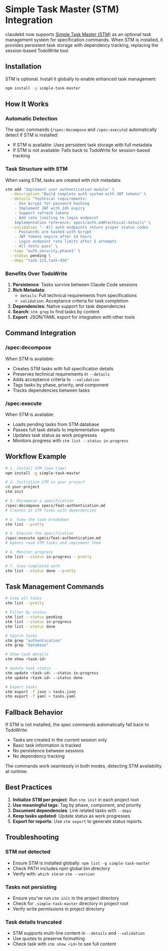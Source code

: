 # Simple Task Master (STM) Integration

claudekit now supports [Simple Task Master (STM)](https://github.com/kazdov-inc/simple-task-master) as an optional task management system for specification commands. When STM is installed, it provides persistent task storage with dependency tracking, replacing the session-based TodoWrite tool.

## Installation

STM is optional. Install it globally to enable enhanced task management:

```bash
npm install -g simple-task-master
```

## How It Works

### Automatic Detection
The spec commands (`/spec:decompose` and `/spec:execute`) automatically detect if STM is installed:
- If STM is available: Uses persistent task storage with full metadata
- If STM is not available: Falls back to TodoWrite for session-based tracking

### Task Structure with STM

When using STM, tasks are created with rich metadata:

```bash
stm add "Implement user authentication module" \
  --description "Build complete auth system with JWT tokens" \
  --details "Technical requirements:
    - Use bcrypt for password hashing
    - Implement JWT with 24h expiry
    - Support refresh tokens
    - Add rate limiting to login endpoint
    Implementation reference: specs/auth.md#technical-details" \
  --validation "- All auth endpoints return proper status codes
    - Passwords are hashed with bcrypt
    - JWT tokens expire after 24 hours
    - Login endpoint rate limits after 5 attempts
    - All tests pass" \
  --tags "auth,security,phase1" \
  --status pending \
  --deps "task-123,task-456"
```

### Benefits Over TodoWrite

1. **Persistence**: Tasks survive between Claude Code sessions
2. **Rich Metadata**: 
   - `details`: Full technical requirements from specifications
   - `validation`: Acceptance criteria for task completion
3. **Dependencies**: Native support for task dependencies
4. **Search**: `stm grep` to find tasks by content
5. **Export**: JSON/YAML export for integration with other tools

## Command Integration

### /spec:decompose

When STM is available:
- Creates STM tasks with full specification details
- Preserves technical requirements in `--details`
- Adds acceptance criteria to `--validation`
- Tags tasks by phase, priority, and component
- Tracks dependencies between tasks

### /spec:execute

When STM is available:
- Loads pending tasks from STM database
- Passes full task details to implementation agents
- Updates task status as work progresses
- Monitors progress with `stm list --status in-progress`

## Workflow Example

```bash
# 1. Install STM (one-time)
npm install -g simple-task-master

# 2. Initialize STM in your project
cd your-project
stm init

# 3. Decompose a specification
/spec:decompose specs/feat-authentication.md
# Creates 15 STM tasks with dependencies

# 4. View the task breakdown
stm list --pretty

# 5. Execute the specification
/spec:execute specs/feat-authentication.md
# Agents read STM tasks and implement them

# 6. Monitor progress
stm list --status in-progress --pretty

# 7. View completed work
stm list --status done --pretty
```

## Task Management Commands

```bash
# View all tasks
stm list --pretty

# Filter by status
stm list --status pending
stm list --status in-progress
stm list --status done

# Search tasks
stm grep "authentication"
stm grep "database"

# Show task details
stm show <task-id>

# Update task status
stm update <task-id> --status in-progress
stm update <task-id> --status done

# Export tasks
stm export -f json > tasks.json
stm export -f yaml > tasks.yaml
```

## Fallback Behavior

If STM is not installed, the spec commands automatically fall back to TodoWrite:
- Tasks are created in the current session only
- Basic task information is tracked
- No persistence between sessions
- No dependency tracking

The commands work seamlessly in both modes, detecting STM availability at runtime.

## Best Practices

1. **Initialize STM per project**: Run `stm init` in each project root
2. **Use meaningful tags**: Tag by phase, component, and priority
3. **Document dependencies**: Link related tasks with `--deps`
4. **Keep tasks updated**: Update status as work progresses
5. **Export for reports**: Use `stm export` to generate status reports

## Troubleshooting

### STM not detected
- Ensure STM is installed globally: `npm list -g simple-task-master`
- Check PATH includes npm global bin directory
- Verify with: `which stm` or `stm --version`

### Tasks not persisting
- Ensure you've run `stm init` in the project directory
- Check for `.simple-task-master` directory in project root
- Verify write permissions in project directory

### Task details truncated
- STM supports multi-line content in `--details` and `--validation`
- Use quotes to preserve formatting
- Check task with `stm show <id>` to see full content